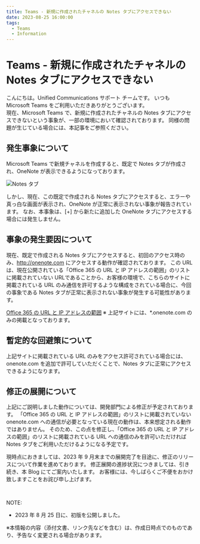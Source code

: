 ```yaml
---
title: Teams - 新規に作成されたチャネルの Notes タブにアクセスできない
date: 2023-08-25 16:00:00
tags:
  - Teams
  - Information
---
```

# Teams - 新規に作成されたチャネルの Notes タブにアクセスできない

こんにちは。Unified Communications サポート チームです。
いつも Microsoft Teams をご利用いただきありがとうございます。
<br />
現在、Microsoft Teams で、新規に作成されたチャネルの Notes タブにアクセスできないという事象が、一部の環境において確認されております。
同様の問題が生じている場合には、本記事をご参照ください。

## 発生事象について
Microsoft Teams で新規チャネルを作成すると、既定で Notes タブが作成され、OneNote が表示できるようになっております。

![Notes タブ](./UCBlog202308_NotesTab.png)

しかし、現在、この既定で作成される Notes タブにアクセスすると、エラーや真っ白な画面が表示され、OneNote が正常に表示されない事象が報告されています。
なお、本事象は、[+] から新たに追加した OneNote タブにアクセスする場合には発生しません。

## 事象の発生要因について
現在、既定で作成される Notes タブにアクセスすると、初回のアクセス時のみ、http://onenote.com にアクセスする動作が確認されております。
この URL は、現在公開されている「Office 365 の URL と IP アドレスの範囲」のリストに掲載されていない URLであることから、お客様の環境で、こちらのサイトに掲載されている URL のみ通信を許可するような構成をされている場合に、今回の事象である Notes タブが正常に表示されない事象が発生する可能性があります。

[Office 365 の URL と IP アドレスの範囲](https://learn.microsoft.com/ja-jp/microsoft-365/enterprise/urls-and-ip-address-ranges?view=o365-worldwide)
※ 上記サイトには、*.onenote.com のみの掲載となっております。

## 暫定的な回避策について
上記サイトに掲載されている URL のみをアクセス許可されている場合には、onenote.com を追加で許可していただくことで、Notes タブに正常にアクセスできるようになります。

## 修正の展開について
上記にご説明しました動作については、開発部門による修正が予定されております。
「Office 365 の URL と IP アドレスの範囲」のリストに掲載されていない onenote.com への通信が必要となっている現在の動作は、本来想定される動作ではありません。
そのため、この点を修正し、「Office 365 の URL と IP アドレスの範囲」のリストに掲載されている URL への通信のみを許可いただければ Notes タブをご利用いただけるようになる予定です。

現時点におきましては、2023 年 9 月末までの展開完了を目途に、修正のリリースについて作業を進めております。
修正展開の進捗状況につきましては、引き続き、本 Blog にてご案内いたします。
お客様には、今しばらくご不便をおかけ致しますことをお詫び申し上げます。

<br />

NOTE:  
- 2023 年 8 月 25 日に、初版を公開しました。

※本情報の内容（添付文書、リンク先などを含む）は、作成日時点でのものであり、予告なく変更される場合があります。